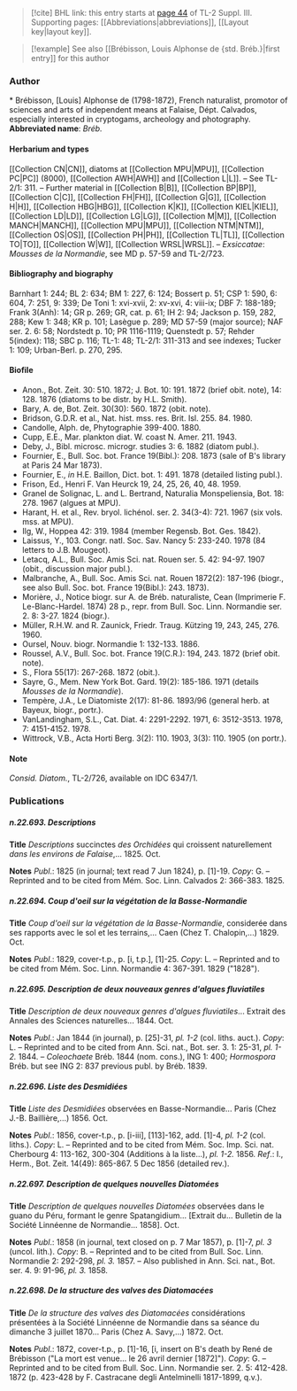 > [!cite] BHL link: this entry starts at [page 44](https://www.biodiversitylibrary.org/page/33266351) of TL-2 Suppl. III.
> Supporting pages: [[Abbreviations|abbreviations]], [[Layout key|layout key]].

> [!example] See also [[Brébisson, Louis Alphonse de {std. Bréb.}|first entry]] for this author

### Author

\* Brébisson, \[Louis\] Alphonse de (1798-1872), French naturalist, promotor of sciences and arts of independent means at Falaise, Dépt. Calvados, especially interested in cryptogams, archeology and photography. 
**Abbreviated name**: *Bréb.*

#### Herbarium and types

[[Collection CN|CN]], diatoms at [[Collection MPU|MPU]], [[Collection PC|PC]] (8000), [[Collection AWH|AWH]] and [[Collection L|L]]. – See TL-2/1: 311. – Further material in [[Collection B|B]], [[Collection BP|BP]], [[Collection C|C]], [[Collection FH|FH]], [[Collection G|G]], [[Collection H|H]], [[Collection HBG|HBG]], [[Collection K|K]], [[Collection KIEL|KIEL]], [[Collection LD|LD]], [[Collection LG|LG]], [[Collection M|M]], [[Collection MANCH|MANCH]], [[Collection MPU|MPU]], [[Collection NTM|NTM]], [[Collection OS|OS]], [[Collection PH|PH]], [[Collection TL|TL]], [[Collection TO|TO]], [[Collection W|W]], [[Collection WRSL|WRSL]]. – *Exsiccatae*: *Mousses de la Normandie*, see MD p. 57-59 and TL-2/723.

#### Bibliography and biography

Barnhart 1: 244; BL 2: 634; BM 1: 227, 6: 124; Bossert p. 51; CSP 1: 590, 6: 604, 7: 251, 9: 339; De Toni 1: xvi-xvii, 2: xv-xvi, 4: viii-ix; DBF 7: 188-189; Frank 3(Anh): 14; GR p. 269; GR, cat. p. 61; IH 2: 94; Jackson p. 159, 282, 288; Kew 1: 348; KR p. 101; Lasègue p. 289; MD 57-59 (major source); NAF ser. 2. 6: 58; Nordstedt p. 10; PR 1116-1119; Quenstedt p. 57; Rehder 5(index): 118; SBC p. 116; TL-1: 48; TL-2/1: 311-313 and see indexes; Tucker 1: 109; Urban-Berl. p. 270, 295.

#### Biofile

- Anon., Bot. Zeit. 30: 510. 1872; J. Bot. 10: 191. 1872 (brief obit. note), 14: 128. 1876 (diatoms to be distr. by H.L. Smith).
- Bary, A. de, Bot. Zeit. 30(30): 560. 1872 (obit. note).
- Bridson, G.D.R. et al., Nat. hist. mss. res. Brit. Isl. 255. 84. 1980.
- Candolle, Alph. de, Phytographie 399-400. 1880.
- Cupp, E.E., Mar. plankton diat. W. coast N. Amer. 211. 1943.
- Deby, J., Bibl. microsc. microgr. studies 3: 6. 1882 (diatom publ.).
- Fournier, E., Bull. Soc. bot. France 19(Bibl.): 208. 1873 (sale of B's library at Paris 24 Mar 1873).
- Fournier, E., *in* H.E. Baillon, Dict. bot. 1: 491. 1878 (detailed listing publ.).
- Frison, Ed., Henri F. Van Heurck 19, 24, 25, 26, 40, 48. 1959.
- Granel de Solignac, L. and L. Bertrand, Naturalia Monspeliensia, Bot. 18: 278. 1967 (algues at MPU).
- Harant, H. et al., Rev. bryol. lichénol. ser. 2. 34(3-4): 721. 1967 (six vols. mss. at MPU).
- Ilg, W., Hoppea 42: 319. 1984 (member Regensb. Bot. Ges. 1842).
- Laissus, Y., 103. Congr. natl. Soc. Sav. Nancy 5: 233-240. 1978 (84 letters to J.B. Mougeot).
- Letacq, A.L., Bull. Soc. Amis Sci. nat. Rouen ser. 5. 42: 94-97. 1907 (obit., discussion major publ.).
- Malbranche, A., Bull. Soc. Amis Sci. nat. Rouen 1872(2): 187-196 (biogr., see also Bull. Soc. bot. France 19(Bibl.): 243. 1873).
- Morière, J., Notice biogr. sur A. de Bréb. naturaliste, Cean (Imprimerie F. Le-Blanc-Hardel. 1874) 28 p., repr. from Bull. Soc. Linn. Normandie ser. 2. 8: 3-27. 1824 (biogr.).
- Müller, R.H.W. and R. Zaunick, Friedr. Traug. Kützing 19, 243, 245, 276. 1960.
- Oursel, Nouv. biogr. Normandie 1: 132-133. 1886.
- Roussel, A.V., Bull. Soc. bot. France 19(C.R.): 194, 243. 1872 (brief obit. note).
- S., Flora 55(17): 267-268. 1872 (obit.).
- Sayre, G., Mem. New York Bot. Gard. 19(2): 185-186. 1971 (details *Mousses de la Normandie*).
- Tempère, J.A., Le Diatomiste 2(17): 81-86. 1893/96 (general herb. at Bayeux, biogr., portr.).
- VanLandingham, S.L., Cat. Diat. 4: 2291-2292. 1971, 6: 3512-3513. 1978, 7: 4151-4152. 1978.
- Wittrock, V.B., Acta Horti Berg. 3(2): 110. 1903, 3(3): 110. 1905 (on portr.).

#### Note

*Consid. Diatom.*, TL-2/726, available on IDC 6347/1.

### Publications

##### n.22.693. Descriptions

**Title**
*Descriptions* succinctes *des Orchidées* qui croissent naturellement *dans les environs de Falaise*,... 1825. Oct.

**Notes**
*Publ*.: 1825 (in journal; text read 7 Jun 1824), p. \[1\]-19. *Copy*: G. – Reprinted and to be cited from Mém. Soc. Linn. Calvados 2: 366-383. 1825.

##### n.22.694. Coup d'oeil sur la végétation de la Basse-Normandie

**Title**
*Coup d'oeil sur la végétation de la Basse-Normandie*, considerée dans ses rapports avec le sol et les terrains,... Caen (Chez T. Chalopin,...) 1829. Oct.

**Notes**
*Publ*.: 1829, cover-t.p., p. \[i, t.p.\], \[1\]-25. *Copy*: L. – Reprinted and to be cited from Mém. Soc. Linn. Normandie 4: 367-391. 1829 ("1828").

##### n.22.695. Description de deux nouveaux genres d'algues fluviatiles

**Title**
*Description de deux nouveaux genres d'algues fluviatiles*... Extrait des Annales des Sciences naturelles... 1844. Oct.

**Notes**
*Publ*.: Jan 1844 (in journal), p. \[25\]-31, *pl. 1-2* (col. liths. auct.). *Copy*: L. – Reprinted and to be cited from Ann. Sci. nat., Bot. ser. 3. 1: 25-31, *pl. 1-2.* 1844. – *Coleochaete* Bréb. 1844 (nom. cons.), ING 1: 400; *Hormospora* Bréb. but see ING 2: 837 previous publ. by Bréb. 1839.

##### n.22.696. Liste des Desmidiées

**Title**
*Liste des Desmidiées* observées en Basse-Normandie... Paris (Chez J.-B. Baillière,...) 1856. Oct.

**Notes**
*Publ*.: 1856, cover-t.p., p. \[i-iii\], \[113\]-162, add. \[1\]-4, *pl. 1-2* (col. liths.). *Copy*: L. – Reprinted and to be cited from Mém. Soc. Imp. Sci. nat. Cherbourg 4: 113-162, 300-304 (Additions à la liste...), *pl. 1-2.* 1856.
*Ref*.: I., Herm., Bot. Zeit. 14(49): 865-867. 5 Dec 1856 (detailed rev.).

##### n.22.697. Description de quelques nouvelles Diatomées

**Title**
*Description de quelques nouvelles Diatomées* observées dans le guano du Péru, formant le genre Spatangidium... \[Extrait du... Bulletin de la Société Linnéenne de Normandie... 1858\]. Oct.

**Notes**
*Publ*.: 1858 (in journal, text closed on p. 7 Mar 1857), p. \[1\]-7, *pl. 3* (uncol. lith.). *Copy*: B.  – Reprinted and to be cited from Bull. Soc. Linn. Normandie 2: 292-298, *pl. 3.* 1857. – Also published in Ann. Sci. nat., Bot. ser. 4. 9: 91-96, *pl. 3.* 1858.

##### n.22.698. De la structure des valves des Diatomacées

**Title**
*De la structure des valves des Diatomacées* considérations présentées à la Société Linnéenne de Normandie dans sa séance du dimanche 3 juillet 1870... Paris (Chez A. Savy,...) 1872. Oct.

**Notes**
*Publ*.: 1872, cover-t.p., p. \[1\]-16, \[i, insert on B's death by René de Brébisson ("La mort est venue... le 26 avril dernier \[1872\]"). *Copy*: G. – Reprinted and to be cited from Bull. Soc. Linn. Normandie ser. 2. 5: 412-428. 1872 (p. 423-428 by F. Castracane degli Antelminelli 1817-1899, q.v.).

